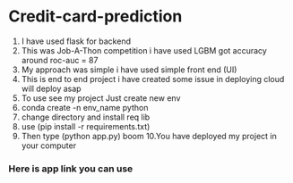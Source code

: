 # Credit-card-prediction

1. I have used flask for backend 
2. This was Job-A-Thon competition i have used LGBM got accuracy around roc-auc = 87 
3. My approach was simple i have used simple front end (UI) 
4. This is end to end project i have created some issue in deploying cloud will deploy asap
5. To use see my project Just create new env
6. conda create -n env_name python
7. change directory and install req lib
8. use (pip install -r requirements.txt)
9. Then type (python app.py) boom
10.You have deployed my project in your computer 

### Here is app link you can use
